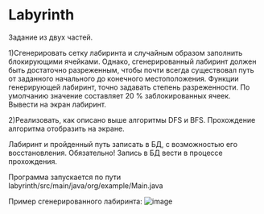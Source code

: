 # Labyrinth
Задание из двух частей.

1)Сгенерировать сетку лабиринта и случайным образом
заполнить блокирующими ячейками. Однако,
сгенерированный лабиринт должен быть достаточно
разреженным, чтобы почти всегда существовал путь от
заданного начального до конечного местоположения.
Функции генерирующей лабиринт, точно задавать степень
разреженности. По умолчанию значение составляет 20 %
заблокированных ячеек.
Вывести на экран лабиринт.

2)Реализовать, как описано выше алгоритмы DFS и BFS.
Прохождение алгоритма отобразить на экране.

Лабиринт и пройденный путь записать в БД, с
возможностью его восстановления. Обязательно! Запись в
БД вести в процессе прохождения.

Программа запускается по пути labyrinth/src/main/java/org/example/Main.java

Пример сгенерированного лабиринта:
![image](https://github.com/MonoMother/Labyrinth/assets/92880982/94c3c551-9e6a-45b6-ae62-fdb421e68a83)
